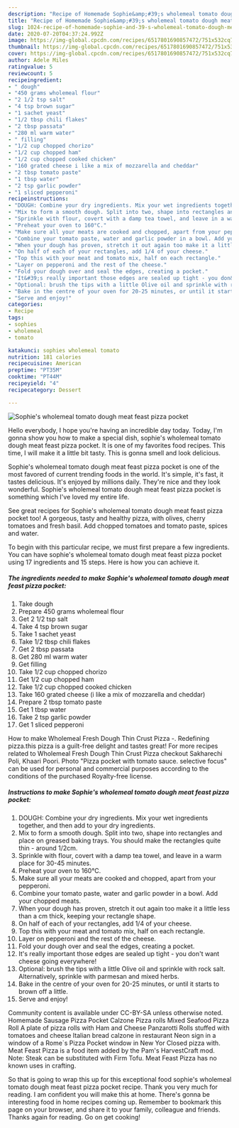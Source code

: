 ```yaml
---
description: "Recipe of Homemade Sophie&amp;#39;s wholemeal tomato dough meat feast pizza pocket"
title: "Recipe of Homemade Sophie&amp;#39;s wholemeal tomato dough meat feast pizza pocket"
slug: 1024-recipe-of-homemade-sophie-and-39-s-wholemeal-tomato-dough-meat-feast-pizza-pocket
date: 2020-07-20T04:37:24.992Z
image: https://img-global.cpcdn.com/recipes/6517801690857472/751x532cq70/sophies-wholemeal-tomato-dough-meat-feast-pizza-pocket-recipe-main-photo.jpg
thumbnail: https://img-global.cpcdn.com/recipes/6517801690857472/751x532cq70/sophies-wholemeal-tomato-dough-meat-feast-pizza-pocket-recipe-main-photo.jpg
cover: https://img-global.cpcdn.com/recipes/6517801690857472/751x532cq70/sophies-wholemeal-tomato-dough-meat-feast-pizza-pocket-recipe-main-photo.jpg
author: Adele Miles
ratingvalue: 5
reviewcount: 5
recipeingredient:
- " dough"
- "450 grams wholemeal flour"
- "2 1/2 tsp salt"
- "4 tsp brown sugar"
- "1 sachet yeast"
- "1/2 tbsp chili flakes"
- "2 tbsp passata"
- "280 ml warm water"
- " filling"
- "1/2 cup chopped chorizo"
- "1/2 cup chopped ham"
- "1/2 cup chopped cooked chicken"
- "160 grated cheese i like a mix of mozzarella and cheddar"
- "2 tbsp tomato paste"
- "1 tbsp water"
- "2 tsp garlic powder"
- "1 sliced pepperoni"
recipeinstructions:
- "DOUGH: Combine your dry ingredients. Mix your wet ingredients together, and then add to your dry ingredients."
- "Mix to form a smooth dough. Split into two, shape into rectangles and place on greased baking trays. You should make the rectangles quite thin - around 1/2cm."
- "Sprinkle with flour, covert with a damp tea towel, and leave in a warm place for 30-45 minutes."
- "Preheat your oven to 160°C."
- "Make sure all your meats are cooked and chopped, apart from your pepperoni."
- "Combine your tomato paste, water and garlic powder in a bowl. Add your chopped meats."
- "When your dough has proven, stretch it out again too make it a little less than a cm thick, keeping your rectangle shape."
- "On half of each of your rectangles, add 1/4 of your cheese."
- "Top this with your meat and tomato mix, half on each rectangle."
- "Layer on pepperoni and the rest of the cheese."
- "Fold your dough over and seal the edges, creating a pocket."
- "It&#39;s really important those edges are sealed up tight - you don&#39;t want cheese going everywhere!"
- "Optional: brush the tips with a little Olive oil and sprinkle with rock salt. Alternatively, sprinkle with parmesan and mixed herbs."
- "Bake in the centre of your oven for 20-25 minutes, or until it starts to brown off a little."
- "Serve and enjoy!"
categories:
- Recipe
tags:
- sophies
- wholemeal
- tomato

katakunci: sophies wholemeal tomato 
nutrition: 181 calories
recipecuisine: American
preptime: "PT35M"
cooktime: "PT44M"
recipeyield: "4"
recipecategory: Dessert

---
```



![Sophie&#39;s wholemeal tomato dough meat feast pizza pocket](https://img-global.cpcdn.com/recipes/6517801690857472/751x532cq70/sophies-wholemeal-tomato-dough-meat-feast-pizza-pocket-recipe-main-photo.jpg)

Hello everybody, I hope you're having an incredible day today. Today, I'm gonna show you how to make a special dish, sophie&#39;s wholemeal tomato dough meat feast pizza pocket. It is one of my favorites food recipes. This time, I will make it a little bit tasty. This is gonna smell and look delicious.

Sophie&#39;s wholemeal tomato dough meat feast pizza pocket is one of the most favored of current trending foods in the world. It's simple, it's fast, it tastes delicious. It's enjoyed by millions daily. They're nice and they look wonderful. Sophie&#39;s wholemeal tomato dough meat feast pizza pocket is something which I've loved my entire life.

See great recipes for Sophie&#39;s wholemeal tomato dough meat feast pizza pocket too! A gorgeous, tasty and healthy pizza, with olives, cherry tomatoes and fresh basil. Add chopped tomatoes and tomato paste, spices and water.


To begin with this particular recipe, we must first prepare a few ingredients. You can have sophie&#39;s wholemeal tomato dough meat feast pizza pocket using 17 ingredients and 15 steps. Here is how you can achieve it.

<!--inarticleads1-->

##### The ingredients needed to make Sophie&#39;s wholemeal tomato dough meat feast pizza pocket:

1. Take  dough
1. Prepare 450 grams wholemeal flour
1. Get 2 1/2 tsp salt
1. Take 4 tsp brown sugar
1. Take 1 sachet yeast
1. Take 1/2 tbsp chili flakes
1. Get 2 tbsp passata
1. Get 280 ml warm water
1. Get  filling
1. Take 1/2 cup chopped chorizo
1. Get 1/2 cup chopped ham
1. Take 1/2 cup chopped cooked chicken
1. Take 160 grated cheese (i like a mix of mozzarella and cheddar)
1. Prepare 2 tbsp tomato paste
1. Get 1 tbsp water
1. Take 2 tsp garlic powder
1. Get 1 sliced pepperoni


How to make Wholemeal Fresh Dough Thin Crust Pizza -. Redefining pizza.this pizza is a guilt-free delight and tastes great! For more recipes related to Wholemeal Fresh Dough Thin Crust Pizza checkout Sakharechi Poli, Khaari Poori. Photo &#34;Pizza pocket with tomato sauce. selective focus&#34; can be used for personal and commercial purposes according to the conditions of the purchased Royalty-free license. 

<!--inarticleads2-->

##### Instructions to make Sophie&#39;s wholemeal tomato dough meat feast pizza pocket:

1. DOUGH: Combine your dry ingredients. Mix your wet ingredients together, and then add to your dry ingredients.
1. Mix to form a smooth dough. Split into two, shape into rectangles and place on greased baking trays. You should make the rectangles quite thin - around 1/2cm.
1. Sprinkle with flour, covert with a damp tea towel, and leave in a warm place for 30-45 minutes.
1. Preheat your oven to 160°C.
1. Make sure all your meats are cooked and chopped, apart from your pepperoni.
1. Combine your tomato paste, water and garlic powder in a bowl. Add your chopped meats.
1. When your dough has proven, stretch it out again too make it a little less than a cm thick, keeping your rectangle shape.
1. On half of each of your rectangles, add 1/4 of your cheese.
1. Top this with your meat and tomato mix, half on each rectangle.
1. Layer on pepperoni and the rest of the cheese.
1. Fold your dough over and seal the edges, creating a pocket.
1. It&#39;s really important those edges are sealed up tight - you don&#39;t want cheese going everywhere!
1. Optional: brush the tips with a little Olive oil and sprinkle with rock salt. Alternatively, sprinkle with parmesan and mixed herbs.
1. Bake in the centre of your oven for 20-25 minutes, or until it starts to brown off a little.
1. Serve and enjoy!


Community content is available under CC-BY-SA unless otherwise noted. Homemade Sausage Pizza Pocket Calzone Pizza rolls Mixed Seafood Pizza Roll A plate of pizza rolls with Ham and Cheese Panzarotti Rolls stuffed with tomatoes and cheese Italian bread calzone in restaurant Neon sign in a window of a Rome`s Pizza Pocket window in New Yor Closed pizza with. Meat Feast Pizza is a food item added by the Pam&#39;s HarvestCraft mod. Note: Steak can be substituted with Firm Tofu. Meat Feast Pizza has no known uses in crafting. 

So that is going to wrap this up for this exceptional food sophie&#39;s wholemeal tomato dough meat feast pizza pocket recipe. Thank you very much for reading. I am confident you will make this at home. There's gonna be interesting food in home recipes coming up. Remember to bookmark this page on your browser, and share it to your family, colleague and friends. Thanks again for reading. Go on get cooking!
